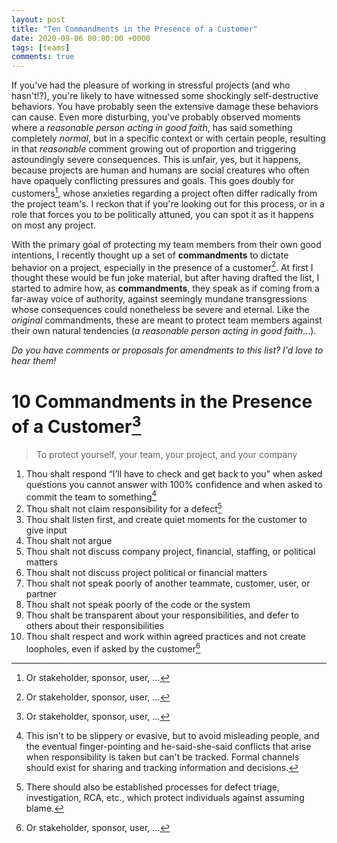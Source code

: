```yaml
---
layout: post
title: "Ten Commandments in the Presence of a Customer"
date: 2020-09-06 00:00:00 +0000
tags: [teams]
comments: true
---
```


If you've had the pleasure of working in stressful projects (and who hasn't!?), you're likely to have witnessed some shockingly self-destructive behaviors. You have probably seen the extensive damage these behaviors can cause. Even more disturbing, you've probably observed moments where a *reasonable person acting in good faith*, has said something completely *normal*, but in a specific context or with certain people, resulting in that *reasonable* comment growing out of proportion and triggering astoundingly severe consequences. This is unfair, yes, but it happens, because projects are human and humans are social creatures who often have opaquely conflicting pressures and goals. This goes doubly for customers[^1], whose anxieties regarding a project often differ radically from the project team's. I reckon that if you're looking out for this process, or in a role that forces you to be politically attuned, you can spot it as it happens on most any project. 

With the primary goal of protecting my team members from their own good intentions, I recently thought up a set of **commandments** to dictate behavior on a project, especially in the presence of a customer[^1]. At first I thought these would be fun joke material, but after having drafted the list, I started to admire how, as **commandments**, they speak as if coming from a far-away voice of authority, against seemingly mundane transgressions whose consequences could nonetheless be severe and eternal. Like the *original* commandments, these are meant to protect team members against their own natural tendencies (*a reasonable person acting in good faith*...).

*Do you have comments or proposals for amendments to this list? I'd love to hear them!*

# 10 Commandments in the Presence of a Customer[^1]

> To protect yourself, your team, your project, and your company

1. Thou shalt respond “I’ll have to check and get back to you” when asked questions you cannot answer with 100% confidence and when asked to commit the team to something[^2]
2. Thou shalt not claim responsibility for a defect[^3]
3. Thou shalt listen first, and create quiet moments for the customer to give input
4. Thou shalt not argue
5. Thou shalt not discuss company project, financial, staffing, or political matters
6. Thou shalt not discuss project political or financial matters
7. Thou shalt not speak poorly of another teammate, customer, user, or partner
8. Thou shalt not speak poorly of the code or the system
9. Thou shalt be transparent about your responsibilities, and defer to others about their responsibilities
10. Thou shalt respect and work within agreed practices and not create loopholes, even if asked by the customer[^1]

[^1]: Or stakeholder, sponsor, user, ... 
[^2]: This isn't to be slippery or evasive, but to avoid misleading people, and the eventual finger-pointing and he-said-she-said conflicts that arise when responsibility is taken but can't be tracked. Formal channels should exist for sharing and tracking information and decisions.
[^3]: There should also be established processes for defect triage, investigation, RCA, etc., which protect individuals against assuming blame.